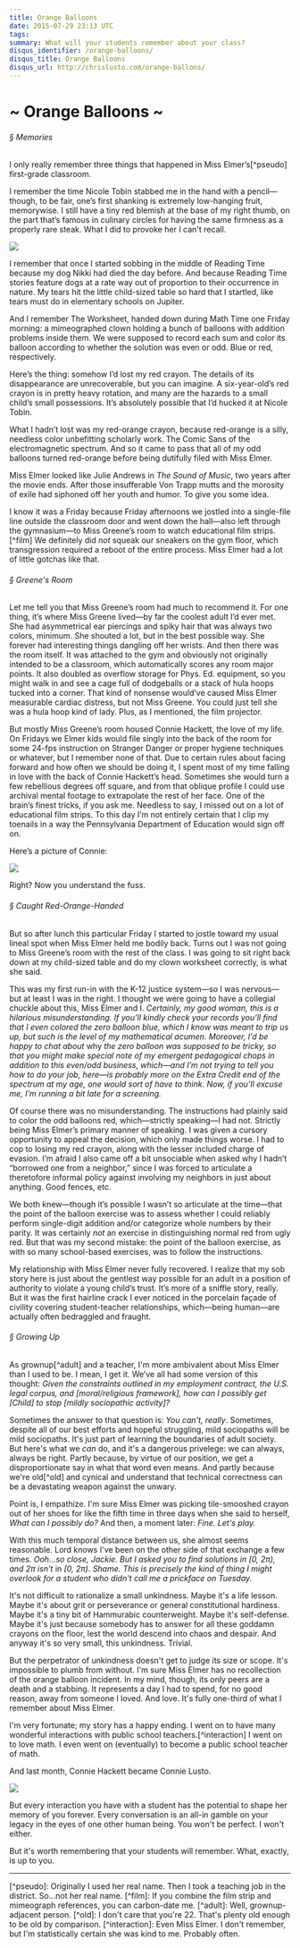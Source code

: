 ```yaml
---
title: Orange Balloons
date: 2015-07-29 23:13 UTC
tags:
summary: What will your students remember about your class?
disqus_identifier: /orange-balloons/
disqus_title: Orange Balloons
disqus_url: http://chrislusto.com/orange-ballons/
---
```


# ~ Orange Balloons ~

###### &sect; Memories
I only really remember three things that happened in Miss Elmer’s[^pseudo] first-grade classroom.

I remember the time Nicole Tobin stabbed me in the hand with a pencil&mdash;though, to be fair, one’s first shanking is extremely low-hanging fruit, memorywise.  I still have a tiny red blemish at the base of my right thumb, on the part that’s famous in culinary circles for having the same firmness as a properly rare steak.  What I did to provoke her I can't recall.

<img src="/images/thumb.jpg">

I remember that once I started sobbing in the middle of Reading Time because my dog Nikki had died the day before.  And because Reading Time stories feature dogs at a rate way out of proportion to their occurrence in nature.  My tears hit the little child-sized table so hard that I startled, like tears must do in elementary schools on Jupiter.

And I remember The Worksheet, handed down during Math Time one Friday morning: a mimeographed clown holding a bunch of balloons with addition problems inside them.  We were supposed to record each sum and color its balloon according to whether the solution was even or odd.  Blue or red, respectively.

Here’s the thing: somehow I’d lost my red crayon.  The details of its disappearance are unrecoverable, but you can imagine.  A six-year-old’s red crayon is in pretty heavy rotation, and many are the hazards to a small child’s small possessions.  It’s absolutely possible that I’d hucked it at Nicole Tobin.

What I hadn’t lost was my red-orange crayon, because red-orange is a silly, needless color unbefitting scholarly work.  The Comic Sans of the electromagnetic spectrum.  And so it came to pass that all of my odd balloons turned red-orange before being dutifully filed with Miss Elmer.

Miss Elmer looked like Julie Andrews in *The Sound of Music*, two years after the movie ends.  After those insufferable Von Trapp mutts and the morosity of exile had siphoned off her youth and humor.  To give you some idea.

I know it was a Friday because Friday afternoons we jostled into a single-file line outside the classroom door and went down the hall—also left through the gymnasium—to Miss Greene’s room to watch educational film strips.[^film] We definitely did *not* squeak our sneakers on the gym floor, which transgression required a reboot of the entire process.  Miss Elmer had a lot of little gotchas like that.

###### &sect; Greene's Room
Let me tell you that Miss Greene’s room had much to recommend it.  For one thing, it’s where Miss Greene lived&mdash;by far the coolest adult I’d ever met.  She had asymmetrical ear piercings and spiky hair that was always two colors, minimum.  She shouted a lot, but in the best possible way.  She forever had interesting things dangling off her wrists. And then there was the room itself.  It was attached to the gym and obviously not originally intended to be a classroom, which automatically scores any room major points.  It also doubled as overflow storage for Phys. Ed. equipment, so you might walk in and see a cage full of dodgeballs or a stack of hula hoops tucked into a corner.  That kind of nonsense would’ve caused Miss Elmer measurable cardiac distress, but not Miss Greene.  You could just tell she was a hula hoop kind of lady.  Plus, as I mentioned, the film projector.

But mostly Miss Greene’s room housed Connie Hackett, the love of my life.  On Fridays we Elmer kids would file singly into the back of the room for some 24-fps instruction on Stranger Danger or proper hygiene techniques or whatever, but I remember none of that.  Due to certain rules about facing forward and how often we should be doing it, I spent most of my time falling in love with the back of Connie Hackett’s head.  Sometimes she would turn a few rebellious degrees off square, and from that oblique profile I could use archival mental footage to extrapolate the rest of her face. One of the brain’s finest tricks, if you ask me.  Needless to say, I missed out on a lot of educational film strips.  To this day I’m not entirely certain that I clip my toenails in a way the Pennsylvania Department of Education would sign off on.

Here’s a picture of Connie:

<img src="/images/first_grade.jpg">

Right?  Now you understand the fuss.

###### &sect; Caught Red-Orange-Handed
But so after lunch this particular Friday I started to jostle toward my usual lineal spot when Miss Elmer held me bodily back.  Turns out I was not going to Miss Greene’s room with the rest of the class.  I was going to sit right back down at my child-sized table and do my clown worksheet correctly, is what she said.

This was my first run-in with the K-12 justice system&mdash;so I was nervous&mdash;but at least I was in the right.  I thought we were going to have a collegial chuckle about this, Miss Elmer and I.  *Certainly, my good woman, this is a hilarious misunderstanding.  If you’ll kindly check your records you’ll find that I even colored the zero balloon blue, which I know was meant to trip us up, but such is the level of my mathematical acumen.  Moreover, I’d be happy to chat about* why *the zero balloon was supposed to be tricky, so that you might make special note of my emergent pedagogical chops in addition to this even/odd business, which&mdash;and I’m not trying to tell you how to do your job, here&mdash;is probably more on the Extra Credit end of the spectrum at my age, one would sort of have to think.  Now, if you’ll excuse me, I’m running a bit late for a screening.*

Of course there was no misunderstanding.  The instructions had plainly said to color the odd balloons red, which&mdash;strictly speaking&mdash;I had not.  Strictly being Miss Elmer’s primary manner of speaking.  I was given a cursory opportunity to appeal the decision, which only made things worse.  I had to cop to losing my red crayon, along with the lesser included charge of evasion.  I’m afraid I also came off a bit unsociable when asked why I hadn’t “borrowed one from a neighbor,” since I was forced to articulate a theretofore informal policy against involving my neighbors in just about anything.  Good fences, etc.

We both knew&mdash;though it’s possible I wasn’t so articulate at the time&mdash;that the point of the balloon exercise was to assess whether I could reliably perform single-digit addition and/or categorize whole numbers by their parity.  It was certainly *not* an exercise in distinguishing normal red from ugly red.  But that was my second mistake: the point of the balloon exercise, as with so many school-based exercises, was to follow the instructions.

My relationship with Miss Elmer never fully recovered.  I realize that my sob story here is just about the gentlest way possible for an adult in a position of authority to violate a young child’s trust.  It’s more of a sniffle story, really. But it was the first hairline crack I ever noticed in the porcelain fa&#x00e7;ade of civility covering student-teacher relationships, which&mdash;being human&mdash;are actually often bedraggled and fraught.

###### &sect; Growing Up
As grownup[^adult] and a teacher, I'm more ambivalent about Miss Elmer than I used to be.  I mean, I get it. We’ve all had some version of this thought: *Given the constraints outlined in my employment contract, the U.S. legal corpus, and [moral/religious framework], how can I possibly get [Child] to stop [mildly sociopathic activity]?*

Sometimes the answer to that question is: *You can't, really*.  Sometimes, despite all of our best efforts and hopeful struggling, mild sociopaths will be mild sociopaths.  It's just part of learning the boundaries of adult society.  But here's what we *can* do, and it's a dangerous privelege: we can always, always be right. Partly because, by virtue of our position, we get a disproportionate say in what that word even means.  And partly because we're old[^old] and cynical and understand that technical correctness can be a devastating weapon against the unwary.

Point is, I empathize.  I'm sure Miss Elmer was picking tile-smooshed crayon out of her shoes for like the fifth time in three days when she said to herself, *What can I possibly do?* And then, a moment later: *Fine. Let's play.*

With this much temporal distance between us, she almost seems reasonable.  Lord knows I've been on the other side of that exchange a few times.  *Ooh...so close, Jackie. But I asked you to find solutions in [0, 2&pi;), and 2&pi; isn't* in *[0, 2&pi;).  Shame.  This is precisely the kind of thing I might overlook for a student who didn't call me a prickface on Tuesday.*

It's not difficult to rationalize a small unkindness.  Maybe it's a life lesson.  Maybe it's about grit or perseverance or general constitutional hardiness.  Maybe it's a tiny bit of Hammurabic counterweight.  Maybe it's self-defense.  Maybe it's just because somebody has to answer for all these goddamn crayons on the floor, lest the world descend into chaos and despair.  And anyway it's so very small, this unkindness. Trivial.

But the perpetrator of unkindness doesn't get to judge its size or scope. It's impossible to plumb from without. I'm sure Miss Elmer has no recollection of the orange balloon incident. In my mind, though, its only peers are a death and a stabbing. It represents a day I had to spend, for no good reason, away from someone I loved. And love. It's fully one-third of what I remember about Miss Elmer.

I'm very fortunate; my story has a happy ending. I went on to have many wonderful interactions with public school teachers.[^interaction] I went on to love math. I even went on (eventually) to become a public school teacher of math.

And last month, Connie Hackett became Connie Lusto.

<img src="/images/first_dance.png">

But every interaction you have with a student has the potential to shape her memory of you forever. Every conversation is an all-in gamble on your legacy in the eyes of one other human being. You won't be perfect. I won't either.

But it's worth remembering that your students will remember. What, exactly, is up to you.

<hr/>
<!-- Footnotes -->
[^pseudo]: Originally I used her real name. Then I took a teaching job in the district. So...not her real name.
[^film]: If you combine the film strip and mimeograph references, you can carbon-date me.
[^adult]: Well, grownup-adjacent person.
[^old]: I don't care that you're 22.  That's plenty old enough to be old by comparison.
[^interaction]: Even Miss Elmer. I don't remember, but I'm statistically certain she was kind to me. Probably often.